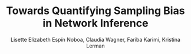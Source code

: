 ---
paperId: 33
author: Lisette Elizabeth Espín Noboa, Claudia Wagner, Fariba Karimi, Kristina Lerman
publicationauthor: Espín Noboa, L. E. et al.
title: Towards Quantifying Sampling Bias in Network Inference
pdf: Poster_Lisette_Espin.pdf
poster: --
alt: --
type: Poster
topic: FAT
link: https://research.latinxinai.org/papers/neurips/2018/pdf/Poster_Lisette_Espin.pdf
conference: neurips
year: 2018
tags: neurips-2018
location: Montreal, Canada
---